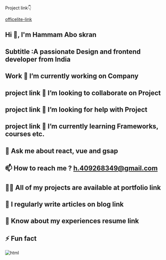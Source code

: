 Project link👇


[officelite-link](https://hammam2003.github.io/Hammam-Abo-skran-/)

##  Hi 👋, I'm Hammam Abo skran
## Subtitle :A passionate Design and frontend developer from India
## Work 🔭 I’m currently working on Company
## project link 👯 I’m looking to collaborate on Project
## project link 🤝 I’m looking for help with Project
## project link 🌱 I’m currently learning Frameworks, courses etc.
## 💬 Ask me about react, vue and gsap
## 📫 How to reach me ? h.409268349@gmail.com
## 👨‍💻 All of my projects are available at portfolio link
## 📝 I regularly write articles on blog link
## 📄 Know about my experiences resume link
## ⚡ Fun fact
![html](https://user-images.githubusercontent.com/102245213/160132592-7a1ad0b5-55c6-4889-b335-adcf8eccadba.PNG)
